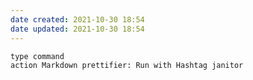 ```yaml
---
date created: 2021-10-30 18:54
date updated: 2021-10-30 18:54
---
```


```button
type command
action Markdown prettifier: Run with Hashtag janitor
```


